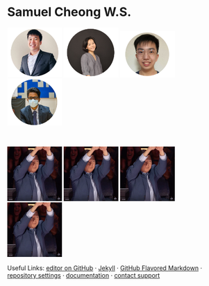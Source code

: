 # Samuel Cheong W.S.

<p float="left">
  <img src="glendon.png" width="25%" />
  <img src="christabelle.png" width="25%" /> 
  <img src="choon.png" width="25%" />
  <img src="jishnu.png" width="25%" />
</p>

<br>

<p float="left">
  <img src="bowing.gif" width="25%" />
  <img src="bowing.gif" width="25%" /> 
  <img src="bowing.gif" width="25%" />
  <img src="bowing.gif" width="25%" />
</p>


<!---

# Samuel Cheong W.S.

Undergraduate Student in National University of Singapore

I am an aspiring programmer, interested to automate tasks to improve our quality of life.

## Education

###National University of Singapore
Bachelor of Computing (Hons)
Computer Sciences Courses


###Hwa Chong Institution
IP Programme


-->





Useful Links:  [editor on GitHub](https://github.com/samuelcheongws/Github-website/edit/main/README.md) · [Jekyll](https://jekyllrb.com/) · [GitHub Flavored Markdown](https://guides.github.com/features/mastering-markdown/) · [repository settings](https://github.com/samuelcheongws/Github-website/settings/pages) · [documentation](https://docs.github.com/categories/github-pages-basics/) · [contact support](https://support.github.com/contact)
